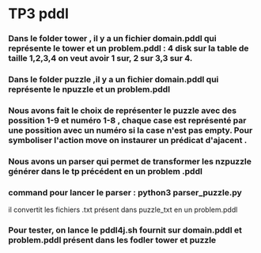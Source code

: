 # TP3 pddl

### Dans le folder tower , il y a un fichier domain.pddl qui représente le tower et un problem.pddl : 4 disk sur la table de taille 1,2,3,4 on veut avoir 1 sur, 2 sur 3,3 sur 4.

### Dans le folder puzzle ,il y a un fichier domain.pddl qui représente le npuzzle et un problem.pddl 

### Nous avons fait le choix de représenter le puzzle avec des possition 1-9 et numéro 1-8 , chaque case est représenté par une possition avec un numéro si la case n'est pas empty. Pour symboliser l'action move on instaurer un prédicat d'ajacent .

### Nous avons un parser qui permet de transformer les nzpuzzle générer dans le tp précédent en un problem .pddl 

### command pour lancer le parser : python3 parser_puzzle.py 
il convertit les fichiers .txt présent dans puzzle_txt en un problem.pddl

### Pour tester, on lance le pddl4j.sh fournit sur domain.pddl et problem.pddl présent dans les fodler tower et puzzle
